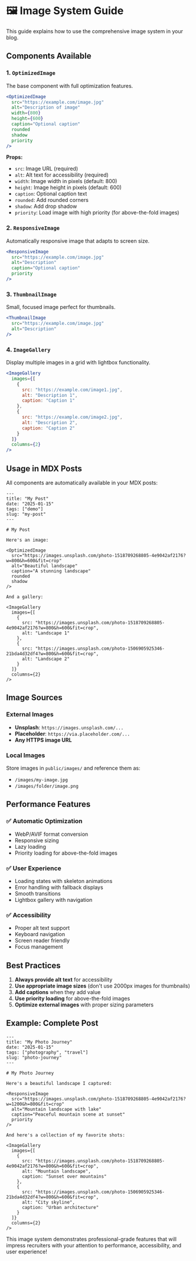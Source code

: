 # 🖼️ Image System Guide

This guide explains how to use the comprehensive image system in your blog.

## Components Available

### 1. `OptimizedImage`
The base component with full optimization features.

```jsx
<OptimizedImage 
  src="https://example.com/image.jpg" 
  alt="Description of image"
  width={800}
  height={600}
  caption="Optional caption"
  rounded
  shadow
  priority
/>
```

**Props:**
- `src`: Image URL (required)
- `alt`: Alt text for accessibility (required)
- `width`: Image width in pixels (default: 800)
- `height`: Image height in pixels (default: 600)
- `caption`: Optional caption text
- `rounded`: Add rounded corners
- `shadow`: Add drop shadow
- `priority`: Load image with high priority (for above-the-fold images)

### 2. `ResponsiveImage`
Automatically responsive image that adapts to screen size.

```jsx
<ResponsiveImage 
  src="https://example.com/image.jpg" 
  alt="Description"
  caption="Optional caption"
  priority
/>
```

### 3. `ThumbnailImage`
Small, focused image perfect for thumbnails.

```jsx
<ThumbnailImage 
  src="https://example.com/image.jpg" 
  alt="Description"
/>
```

### 4. `ImageGallery`
Display multiple images in a grid with lightbox functionality.

```jsx
<ImageGallery 
  images={[
    {
      src: "https://example.com/image1.jpg",
      alt: "Description 1",
      caption: "Caption 1"
    },
    {
      src: "https://example.com/image2.jpg",
      alt: "Description 2",
      caption: "Caption 2"
    }
  ]}
  columns={2}
/>
```

## Usage in MDX Posts

All components are automatically available in your MDX posts:

```mdx
---
title: "My Post"
date: "2025-01-15"
tags: ["demo"]
slug: "my-post"
---

# My Post

Here's an image:

<OptimizedImage 
  src="https://images.unsplash.com/photo-1518709268805-4e9042af2176?w=800&h=600&fit=crop" 
  alt="Beautiful landscape"
  caption="A stunning landscape"
  rounded
  shadow
/>

And a gallery:

<ImageGallery 
  images={[
    {
      src: "https://images.unsplash.com/photo-1518709268805-4e9042af2176?w=800&h=600&fit=crop",
      alt: "Landscape 1"
    },
    {
      src: "https://images.unsplash.com/photo-1506905925346-21bda4d32df4?w=800&h=600&fit=crop",
      alt: "Landscape 2"
    }
  ]}
  columns={2}
/>
```

## Image Sources

### External Images
- **Unsplash**: `https://images.unsplash.com/...`
- **Placeholder**: `https://via.placeholder.com/...`
- **Any HTTPS image URL**

### Local Images
Store images in `public/images/` and reference them as:
- `/images/my-image.jpg`
- `/images/folder/image.png`

## Performance Features

### ✅ Automatic Optimization
- WebP/AVIF format conversion
- Responsive sizing
- Lazy loading
- Priority loading for above-the-fold images

### ✅ User Experience
- Loading states with skeleton animations
- Error handling with fallback displays
- Smooth transitions
- Lightbox gallery with navigation

### ✅ Accessibility
- Proper alt text support
- Keyboard navigation
- Screen reader friendly
- Focus management

## Best Practices

1. **Always provide alt text** for accessibility
2. **Use appropriate image sizes** (don't use 2000px images for thumbnails)
3. **Add captions** when they add value
4. **Use priority loading** for above-the-fold images
5. **Optimize external images** with proper sizing parameters

## Example: Complete Post

```mdx
---
title: "My Photo Journey"
date: "2025-01-15"
tags: ["photography", "travel"]
slug: "photo-journey"
---

# My Photo Journey

Here's a beautiful landscape I captured:

<ResponsiveImage 
  src="https://images.unsplash.com/photo-1518709268805-4e9042af2176?w=1200&h=800&fit=crop" 
  alt="Mountain landscape with lake"
  caption="Peaceful mountain scene at sunset"
  priority
/>

And here's a collection of my favorite shots:

<ImageGallery 
  images={[
    {
      src: "https://images.unsplash.com/photo-1518709268805-4e9042af2176?w=800&h=600&fit=crop",
      alt: "Mountain landscape",
      caption: "Sunset over mountains"
    },
    {
      src: "https://images.unsplash.com/photo-1506905925346-21bda4d32df4?w=800&h=600&fit=crop",
      alt: "City skyline",
      caption: "Urban architecture"
    }
  ]}
  columns={2}
/>
```

This image system demonstrates professional-grade features that will impress recruiters with your attention to performance, accessibility, and user experience! 